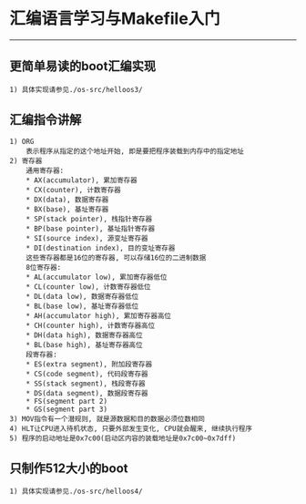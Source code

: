 # **汇编语言学习与Makefile入门** #
***


## **更简单易读的boot汇编实现** ##
    1) 具体实现请参见./os-src/helloos3/


## **汇编指令讲解** ##
    1) ORG
        表示程序从指定的这个地址开始, 即是要把程序装载到内存中的指定地址
    2) 寄存器
        通用寄存器:
        * AX(accumulator), 累加寄存器
        * CX(counter), 计数寄存器
        * DX(data), 数据寄存器
        * BX(base), 基址寄存器
        * SP(stack pointer), 栈指针寄存器
        * BP(base pointer), 基址指针寄存器
        * SI(source index), 源变址寄存器
        * DI(destination index), 目的变址寄存器
        这些寄存器都是16位的寄存器, 可以存储16位的二进制数据
        8位寄存器:
        * AL(accumulator low), 累加寄存器低位
        * CL(counter low), 计数寄存器低位
        * DL(data low), 数据寄存器低位
        * BL(base low), 基址寄存器低位
        * AH(accumulator high), 累加寄存器高位
        * CH(counter high), 计数寄存器高位
        * DH(data high), 数据寄存器高位
        * BL(base high), 基址寄存器高位
        段寄存器:
        * ES(extra segment), 附加段寄存器
        * CS(code segment), 代码段寄存器
        * SS(stack segment), 栈段寄存器
        * DS(data segment), 数据段寄存器
        * FS(segment part 2)
        * GS(segment part 3)
    3) MOV指令有一个潜规则, 就是源数据和目的数据必须位数相同
    4) HLT让CPU进入待机状态, 只要外部发生变化, CPU就会醒来, 继续执行程序
    5) 程序的启动地址是0x7c00(启动区内容的装载地址是0x7c00~0x7dff)



## **只制作512大小的boot** ##
    1) 具体实现请参见./os-src/helloos4/
